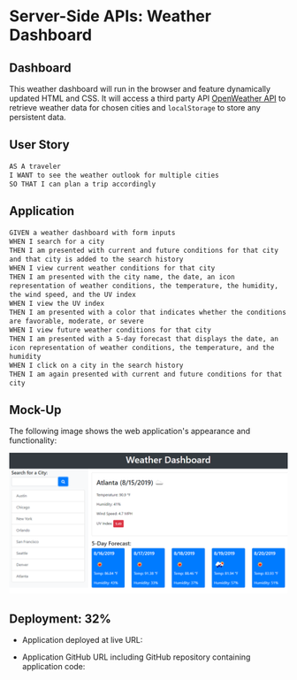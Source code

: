 # Server-Side APIs: Weather Dashboard

## Dashboard

This weather dashboard will run in the browser and feature dynamically updated HTML and CSS.  It will access a third party API [OpenWeather API](https://openweathermap.org/api) to retrieve weather data for chosen cities and `localStorage` to store any persistent data.

## User Story

```
AS A traveler
I WANT to see the weather outlook for multiple cities
SO THAT I can plan a trip accordingly
```

## Application

```
GIVEN a weather dashboard with form inputs
WHEN I search for a city
THEN I am presented with current and future conditions for that city and that city is added to the search history
WHEN I view current weather conditions for that city
THEN I am presented with the city name, the date, an icon representation of weather conditions, the temperature, the humidity, the wind speed, and the UV index
WHEN I view the UV index
THEN I am presented with a color that indicates whether the conditions are favorable, moderate, or severe
WHEN I view future weather conditions for that city
THEN I am presented with a 5-day forecast that displays the date, an icon representation of weather conditions, the temperature, and the humidity
WHEN I click on a city in the search history
THEN I am again presented with current and future conditions for that city
```

## Mock-Up

The following image shows the web application's appearance and functionality:

![The weather app includes a search option, a list of cities, and a five-day forecast and current weather conditions for Atlanta.](./Assets/06-server-side-apis-homework-demo.png)

## Deployment: 32%

* Application deployed at live URL:

    

* Application GitHub URL including GitHub repository containing application code:

